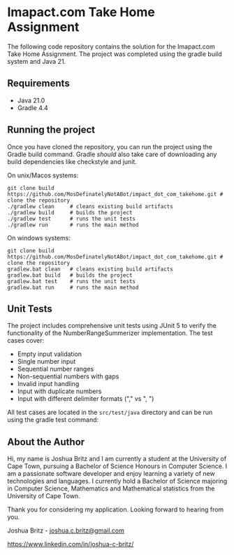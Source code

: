 # Imapact.com Take Home Assignment

The following code repository contains the solution for the Imapact.com Take Home Assignment. 
The project was completed using the gradle build system and Java 21.

## Requirements

- Java 21.0
- Gradle 4.4

## Running the project

Once you have cloned the repository, you can run the project using the Gradle build command. 
Gradle _should_ also take care of downloading any build dependencies like checkstyle and junit.

On unix/Macos systems:

[//]: #
```
git clone build https://github.com/MosDefinatelyNotABot/impact_dot_com_takehome.git # clone the repository 
./gradlew clean     # cleans existing build artifacts
./gradlew build     # builds the project
./gradlew test      # runs the unit tests
./gradlew run       # runs the main method
```

On windows systems:

```
git clone build https://github.com/MosDefinatelyNotABot/impact_dot_com_takehome.git # clone the repository
gradlew.bat clean   # cleans existing build artifacts
gradlew.bat build   # builds the project
gradlew.bat test    # runs the unit tests
gradlew.bat run     # runs the main method
```

## Unit Tests

The project includes comprehensive unit tests using JUnit 5 to verify the functionality of the NumberRangeSummerizer
implementation. The test cases cover:

- Empty input validation
- Single number input
- Sequential number ranges
- Non-sequential numbers with gaps
- Invalid input handling
- Input with duplicate numbers
- Input with different delimiter formats ("," vs ", ")

All test cases are located in the `src/test/java` directory and can be run using the gradle test command:

## About the Author

Hi, my name is Joshua Britz and I am currently a student at the University of Cape Town, pursuing a 
Bachelor of Science Honours in Computer Science. I am a passionate software developer and enjoy 
learning a variety of new technologies and languages. I currently hold a Bachelor of Science majoring in Computer 
Science, Mathematics and Mathematical statistics from the University of Cape Town.

Thank you for considering my application. Looking forward to hearing from you.

Joshua Britz - joshua.c.britz@gmail.com

https://www.linkedin.com/in/joshua-c-britz/